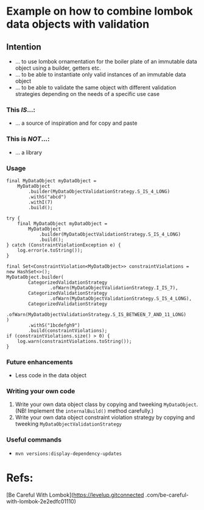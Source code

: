 # Example on how to combine lombok data objects with validation
## Intention
- ... to use lombok ornamentation for the boiler plate of an immutable data object using a builder, getters etc.
- ... to be able to instantiate only valid instances of an immutable data object
- ... to be able to validate the same object with different validation strategies depending on the needs of a specific use case
### This _IS_...:
  - ... a source of inspiration and for copy and paste
### This is _NOT_...:
- ... a library
### Usage
```
final MyDataObject myDataObject =
    MyDataObject
        .builder(MyDataObjectValidationStrategy.S_IS_4_LONG)
        .withS("abcd")
        .withI(7)
        .build();
```
```
try {
    final MyDataObject myDataObject =
        MyDataObject
            .builder(MyDataObjectValidationStrategy.S_IS_4_LONG)
            .build();
} catch (ConstraintViolationException e) {
    log.error(e.toString());
}
```
```
final Set<ConstraintViolation<MyDataObject>> constraintViolations = new HashSet<>();
MyDataObject.builder(
        CategorizedValidationStrategy
                .ofWarn(MyDataObjectValidationStrategy.I_IS_7),
        CategorizedValidationStrategy
                .ofWarn(MyDataObjectValidationStrategy.S_IS_4_LONG),
        CategorizedValidationStrategy
                .ofWarn(MyDataObjectValidationStrategy.S_IS_BETWEEN_7_AND_11_LONG)
)
        .withS("1bcdefgh9")
        .build(constraintViolations);
if (constraintViolations.size() > 0) {
    log.warn(constraintViolations.toString());
}
```
### Future enhancements
- Less code in the data object
### Writing your own code
1. Write your own data object class by copying and tweeking ```MyDataObject```. (NB! Implement the ```internalBuild()``` method carefully.)
0. Write your own data object constraint violation strategy by copying and tweeking ```MyDataObjectValidationStrategy```
### Useful commands
- ```mvn versions:display-dependency-updates``` 
# Refs:
[Be Careful With Lombok](https://levelup.gitconnected .com/be-careful-with-lombok-2e2edfc01110)
